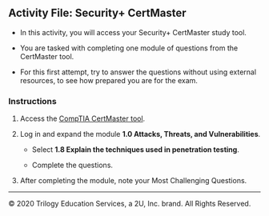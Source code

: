 ## Activity File: Security+ CertMaster

- In this activity, you will access your Security+ CertMaster study tool.

- You are tasked with completing one module of questions from the CertMaster tool.

- For this first attempt, try to answer the questions without using external resources, to see how prepared you are for the exam.

### Instructions

1. Access the [CompTIA CertMaster tool](https://www.comptia.org/training/certmaster-practice/security). 

2. Log in and expand the module **1.0 Attacks, Threats, and Vulnerabilities**. 

    - Select **1.8 Explain the techniques used in penetration testing**.

    - Complete the questions.

3. After completing the module, note your Most Challenging Questions.

---

© 2020 Trilogy Education Services, a 2U, Inc. brand. All Rights Reserved.

